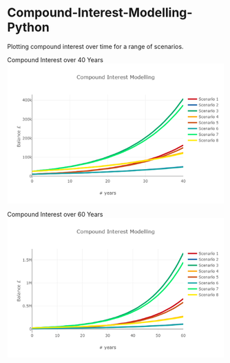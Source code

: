 # Compound-Interest-Modelling-Python
Plotting compound interest over time for a range of scenarios.

Compound Interest over 40 Years
![Resulting Plot Image - 40 Years](/CompoundInterest40Years.png?raw=true "Compound Interest 40 Years")

Compound Interest over 60 Years
![Resulting Plot Image - 60 Years](/CompoundInterest60Years.png?raw=true "Compound Interest 60 Years")

